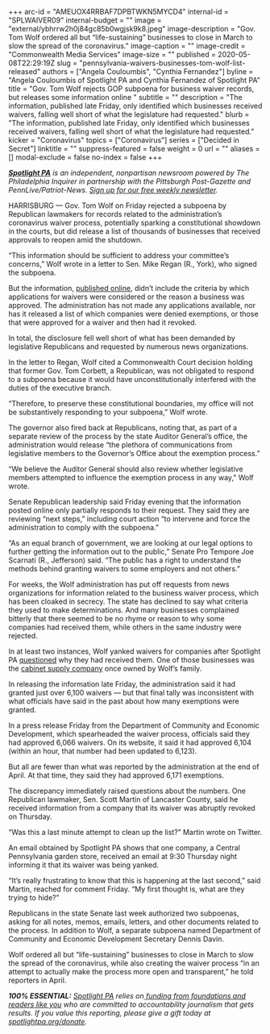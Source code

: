 +++
arc-id = "AMEUOX4RRBAF7DPBTWKN5MYCD4"
internal-id = "SPLWAIVER09"
internal-budget = ""
image = "external/ybhrrw2h0j84gc85b0wgjsk9k8.jpeg"
image-description = "Gov. Tom Wolf ordered all but “life-sustaining” businesses to close in March to slow the spread of the coronavirus."
image-caption = ""
image-credit = "Commonwealth Media Services"
image-size = ""
published = 2020-05-08T22:29:19Z
slug = "pennsylvania-waivers-businesses-tom-wolf-list-released"
authors = ["Angela Couloumbis", "Cynthia Fernandez"]
byline = "Angela Couloumbis of Spotlight PA and Cynthia Fernandez of Spotlight PA"
title = "Gov. Tom Wolf rejects GOP subpoena for business waiver records, but releases some information online "
subtitle = ""
description = "The information, published late Friday, only identified which businesses received waivers, falling well short of what the legislature had requested."
blurb = "The information, published late Friday, only identified which businesses received waivers, falling well short of what the legislature had requested."
kicker = "Coronavirus"
topics = ["Coronavirus"]
series = ["Decided in Secret"]
linktitle = ""
suppress-featured = false
weight = 0
url = ""
aliases = []
modal-exclude = false
no-index = false
+++

<a href="https://www.spotlightpa.org/"><i><b>Spotlight PA</b></i></a><i> is an independent, nonpartisan newsroom powered by The Philadelphia Inquirer in partnership with the Pittsburgh Post-Gazette and PennLive/Patriot-News. </i><a href="https://www.spotlightpa.org/newsletters"><i>Sign up for our free weekly newsletter</i></a><i>.</i>

HARRISBURG — Gov. Tom Wolf on Friday rejected a subpoena by Republican lawmakers for records related to the administration’s coronavirus waiver process, potentially sparking a constitutional showdown in the courts, but did release a list of thousands of businesses that received approvals to reopen amid the shutdown.

“This information should be sufficient to address your committee’s concerns,” Wolf wrote in a letter to Sen. Mike Regan (R., York), who signed the subpoena.

But the information, <a href="https://dced.pa.gov/covid-19-exempt-businesses/" target=_blank>published online</a>, didn’t include the criteria by which applications for waivers were considered or the reason a business was approved. The administration has not made any applications available, nor has it released a list of which companies were denied exemptions, or those that were approved for a waiver and then had it revoked.

In total, the disclosure fell well short of what has been demanded by legislative Republicans and requested by numerous news organizations.

In the letter to Regan, Wolf cited a Commonwealth Court decision holding that former Gov. Tom Corbett, a Republican, was not obligated to respond to a subpoena because it would have unconstitutionally interfered with the duties of the executive branch.

<script src="https://www.spotlightpa.org/embed.js" async></script><div data-spl-embed-version="1" data-spl-src="https://www.spotlightpa.org/embeds/donate/"></div>


“Therefore, to preserve these constitutional boundaries, my office will not be substantively responding to your subpoena,” Wolf wrote.

The governor also fired back at Republicans, noting that, as part of a separate review of the process by the state Auditor General’s office, the administration would release “the plethora of communications from legislative members to the Governor’s Office about the exemption process.”

“We believe the Auditor General should also review whether legislative members attempted to influence the exemption process in any way," Wolf wrote.

Senate Republican leadership said Friday evening that the information posted online only partially responds to their request. They said they are reviewing “next steps,” including court action “to intervene and force the administration to comply with the subpoena.”

<script src="https://www.spotlightpa.org/embed.js" async></script><div data-spl-embed-version="1" data-spl-src="https://www.spotlightpa.org/embeds/newsletter/"></div>


“As an equal branch of government, we are looking at our legal options to further getting the information out to the public,” Senate Pro Tempore Joe Scarnati (R., Jefferson) said. “The public has a right to understand the methods behind granting waivers to some employers and not others.”

For weeks, the Wolf administration has put off requests from news organizations for information related to the business waiver process, which has been cloaked in secrecy. The state has declined to say what criteria they used to make determinations. And many businesses complained bitterly that there seemed to be no rhyme or reason to why some companies had received them, while others in the same industry were rejected.

In at least two instances, Wolf yanked waivers for companies after Spotlight PA <a href="https://www.spotlightpa.org/news/2020/04/pennsylvania-coronavirus-essential-life-sustaining-business-worker-fears/" target="_blank">questioned</a> why they had received them. One of those businesses was the <a href="https://www.inquirer.com/business/spl/pennsylvania-coronavirus-wolf-home-products-essential-business-life-sustaining-20200330.html" target="_blank">cabinet supply company</a> once owned by Wolf’s family.

In releasing the information late Friday, the administration said it had granted just over 6,100 waivers — but that final tally was inconsistent with what officials have said in the past about how many exemptions were granted.

In a press release Friday from the Department of Community and Economic Development, which spearheaded the waiver process, officials said they had approved 6,066 waivers. On its website, it said it had approved 6,104 (within an hour, that number had been updated to 6,123).

But all are fewer than what was reported by the administration at the end of April. At that time, they said they had approved 6,171 exemptions.

The discrepancy immediately raised questions about the numbers. One Republican lawmaker, Sen. Scott Martin of Lancaster County, said he received information from a company that its waiver was abruptly revoked on Thursday.

“Was this a last minute attempt to clean up the list?” Martin wrote on Twitter.

An email obtained by Spotlight PA shows that one company, a Central Pennsylvania garden store, received an email at 9:30 Thursday night informing it that its waiver was being yanked.

“It’s really frustrating to know that this is happening at the last second,” said Martin, reached for comment Friday. “My first thought is, what are they trying to hide?”

Republicans in the state Senate last week authorized two subpoenas, asking for all notes, memos, emails, letters, and other documents related to the process. In addition to Wolf, a separate subpoena named Department of Community and Economic Development Secretary Dennis Davin.

Wolf ordered all but “life-sustaining” businesses to close in March to slow the spread of the coronavirus, while also creating the waiver process “in an attempt to actually make the process more open and transparent,” he told reporters in April.

<i><b>100% ESSENTIAL:</b></i> <a href="https://www.spotlightpa.org/"><i>Spotlight PA</i></a><i> relies on</i><a href="https://www.spotlightpa.org/support"><i> funding from foundations and readers like you</i></a><i> who are committed to accountability journalism that gets results. If you value this reporting, please give a gift today at </i><a href="https://www.spotlightpa.org/donate"><i>spotlightpa.org/donate</i></a><i>.</i>

<script src="https://www.spotlightpa.org/embed.js" async></script><div data-spl-embed-version="1" data-spl-src="https://www.spotlightpa.org/embeds/tips/?tip_text=%3Cb%3EDo%20you%20have%20information%20about%20a%20business%20waiver%20that%20was%20issued%20and%20then%20revoked%3F%3C%2Fb%3E%20We%20want%20to%20hear%20from%20you."></div> 
